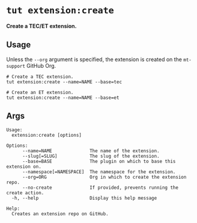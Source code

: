 # `tut extension:create`

**Create a TEC/ET extension.**

## Usage

Unless the `--org` argument is specified, the extension is created on the `mt-support` GitHub Org.

```
# Create a TEC extension.
tut extension:create --name=NAME --base=tec

# Create an ET extension.
tut extension:create --name=NAME --base=et
```

## Args

```
Usage:
  extension:create [options]

Options:
      --name=NAME              The name of the extension.
      --slug[=SLUG]            The slug of the extension.
      --base=BASE              The plugin on which to base this extension on.
      --namespace[=NAMESPACE]  The namespace for the extension.
      --org=ORG                Org in which to create the extension repo.
      --no-create              If provided, prevents running the create action.
  -h, --help                   Display this help message

Help:
  Creates an extension repo on GitHub.
```
